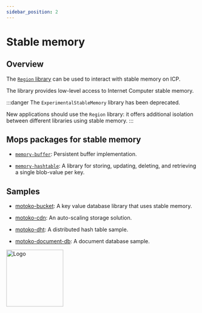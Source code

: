 ```yaml
---
sidebar_position: 2
---
```


# Stable memory

## Overview

The [`Region` library](stable-regions.md) can be used to interact with stable memory on ICP.

The  library provides low-level access to Internet Computer stable memory.

:::danger
The `ExperimentalStableMemory` library has been deprecated.

New applications should use the `Region` library: it offers additional isolation between different libraries using stable memory.
:::

## Mops packages for stable memory

- [`memory-buffer`](https://mops.one/memory-buffer): Persistent buffer implementation.

- [`memory-hashtable`](https://mops.one/memory-hashtable): A library for storing, updating, deleting, and retrieving a single blob-value per key.

## Samples

- [motoko-bucket](https://github.com/PrimLabs/Bucket): A key value database library that uses stable memory.

- [motoko-cdn](https://github.com/gabrielnic/motoko-cdn): An auto-scaling storage solution.

- [motoko-dht](https://github.com/enzoh/motoko-dht): A distributed hash table sample.

- [motoko-document-db](https://github.com/DepartureLabsIC/motoko-document-db): A document database sample.

<img src="https://github.com/user-attachments/assets/844ca364-4d71-42b3-aaec-4a6c3509ee2e" alt="Logo" width="150" height="150" />